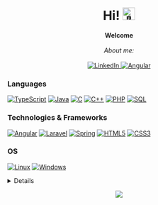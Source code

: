 <h1 align="center">Hi! <img src="https://github-production-user-asset-6210df.s3.amazonaws.com/24524555/238178097-766d336d-b87d-44ba-807c-c51de2bc6b4d.gif" width="28px" alt="👋"></h1>

<p align="center">
    <b>Welcome</b><br><br>
    <i>
        About me:<br>
    </i><br>
    <a href="https://www.linkedin.com/in/matias-fernandez-40448a11a/">
        <img src="https://img.shields.io/badge/linkedin-%230077B5.svg?style=for-the-badge&logo=linkedin&logoColor=white" alt="LinkedIn">
    </a>
    <a href="https://porfolio-matias-fernandez.web.app/portfolio">
        <img src="https://img.shields.io/badge/angular-%23DD0031.svg?style=for-the-badge&logo=angular&logoColor=white" alt="Angular">
    </a>
</p>

### Languages
[![TypeScript](https://img.shields.io/badge/typescript-%23007ACC.svg?style=for-the-badge&logo=typescript&logoColor=white)](https://github.com/Matias198)
[![Java](https://img.shields.io/badge/java-%23ED8B00.svg?style=for-the-badge&logo=openjdk&logoColor=white)](https://github.com/Matias198)
[![C](https://img.shields.io/badge/c-%2300599C.svg?style=for-the-badge&logo=c&logoColor=white)](https://github.com/Matias198)
[![C++](https://img.shields.io/badge/c++-%2300599C.svg?style=for-the-badge&logo=c%2B%2B&logoColor=white)](https://github.com/Matias198)
[![PHP](https://img.shields.io/badge/php-%23777BB4.svg?style=for-the-badge&logo=php&logoColor=white)](https://github.com/Matias198)
[![SQL](https://img.shields.io/badge/mysql-%2300f.svg?style=for-the-badge&logo=mysql&logoColor=white)](https://github.com/Matias198)

### Technologies & Frameworks
[![Angular](https://img.shields.io/badge/angular-%23DD0031.svg?style=for-the-badge&logo=angular&logoColor=white)](https://github.com/Matias198)
[![Laravel](https://img.shields.io/badge/laravel-%23FF2D20.svg?style=for-the-badge&logo=laravel&logoColor=white)](https://github.com/Matias198)
[![Spring](https://img.shields.io/badge/spring-%236DB33F.svg?style=for-the-badge&logo=spring&logoColor=white)](https://hub.docker.com/u/Matias198)
[![HTML5](https://img.shields.io/badge/html5-black?style=for-the-badge&logo=html5)](https://hub.docker.com/u/Matias198)
[![CSS3](https://img.shields.io/badge/css3-black?style=for-the-badge&logo=css3)](https://hub.docker.com/u/Matias198)

### OS
[![Linux](https://img.shields.io/badge/linux-black?style=for-the-badge&logo=Linux)](https://github.com/Matias198)
[![Windows](https://img.shields.io/badge/Windows-black?style=for-the-badge&logo=Windows)](https://github.com/Matias198)

<details>
<p align="center">
  <a href="https://github.com/Matias198">
    <img src="http://github-profile-summary-cards.vercel.app/api/cards/profile-details?username=Matias198&theme=transparent" />
  </a>
  <a href="https://github.com/Matias198">
    <img src="https://github-readme-streak-stats.herokuapp.com/?user=Matias198&hide_border=true&card_width=338&theme=transparent" />
  </a>
  <a href="https://github.com/Matias198">
    <img src="http://github-profile-summary-cards.vercel.app/api/cards/stats?username=Matias198&theme=transparent" />
  </a>
  <a href="https://github.com/Matias198">
    <img src="https://github-readme-stats.vercel.app/api/top-langs/?username=Matias198&langs_count=10&exclude_repo=&hide=jupyter%20notebook,vim%20script,cmake,makefile,batchfile,emacs%20lisp,css,html&layout=default&card_width=699&hide_border=true&theme=transparent" />
  </a>
</p>
</details>

<p align="center">
  <a href="https://github.com/Matias198">
    <img src="https://komarev.com/ghpvc/?username=Matias198&color=blueviolet&style=flat" />
  </a>
</p>

<!--
**Matias198/Matias198** is a ✨ _special_ ✨ repository because its `README.md` (this file) appears on your GitHub profile.

Here are some ideas to get you started:

- 🔭 I’m currently working on ...
- 🌱 I’m currently learning ...
- 👯 I’m looking to collaborate on ...
- 🤔 I’m looking for help with ...
- 💬 Ask me about ...
- 📫 How to reach me: ...
- 😄 Pronouns: ...
- ⚡ Fun fact: ...
-->
